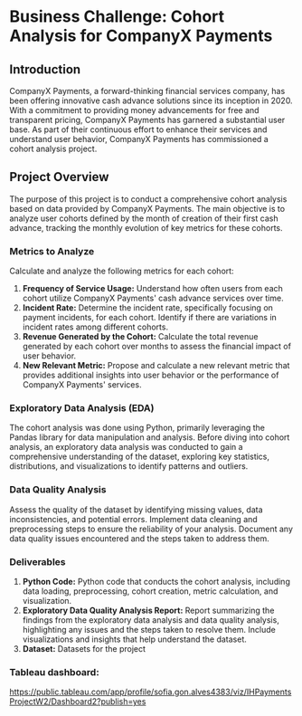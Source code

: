 # Business Challenge: Cohort Analysis for CompanyX Payments

## Introduction

CompanyX Payments, a forward-thinking financial services company, has been offering innovative cash advance solutions since its inception in 2020. With a commitment to providing money advancements for free and transparent pricing, CompanyX Payments has garnered a substantial user base. As part of their continuous effort to enhance their services and understand user behavior, CompanyX Payments has commissioned a cohort analysis project.

## Project Overview
The purpose of this project is to conduct a comprehensive cohort analysis based on data provided by CompanyX Payments. The main objective is to analyze user cohorts defined by the month of creation of their first cash advance, tracking the monthly evolution of key metrics for these cohorts.

### Metrics to Analyze

Calculate and analyze the following metrics for each cohort:

1. **Frequency of Service Usage:** Understand how often users from each cohort utilize CompanyX Payments' cash advance services over time.
2. **Incident Rate:** Determine the incident rate, specifically focusing on payment incidents, for each cohort. Identify if there are variations in incident rates among different cohorts.
3. **Revenue Generated by the Cohort:** Calculate the total revenue generated by each cohort over months to assess the financial impact of user behavior.
4. **New Relevant Metric:** Propose and calculate a new relevant metric that provides additional insights into user behavior or the performance of CompanyX Payments' services.

### Exploratory Data Analysis (EDA)

The cohort analysis was done using Python, primarily leveraging the Pandas library for data manipulation and analysis. 
Before diving into cohort analysis, an exploratory data analysis was conducted to gain a comprehensive understanding of the dataset, exploring key statistics, distributions, and visualizations to identify patterns and outliers. 

### Data Quality Analysis

Assess the quality of the dataset by identifying missing values, data inconsistencies, and potential errors. Implement data cleaning and preprocessing steps to ensure the reliability of your analysis. Document any data quality issues encountered and the steps taken to address them.

### Deliverables

1. **Python Code:** Python code that conducts the cohort analysis, including data loading, preprocessing, cohort creation, metric calculation, and visualization.
2. **Exploratory Data Quality Analysis Report:** Report summarizing the findings from the exploratory data analysis and data quality analysis, highlighting any issues and the steps taken to resolve them. Include visualizations and insights that help understand the dataset.
3. **Dataset:** Datasets for the project

### Tableau dashboard:
https://public.tableau.com/app/profile/sofia.gon.alves4383/viz/IHPaymentsProjectW2/Dashboard2?publish=yes 

